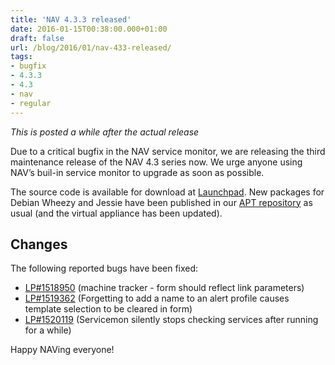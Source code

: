 ```yaml
---
title: 'NAV 4.3.3 released'
date: 2016-01-15T00:38:00.000+01:00
draft: false
url: /blog/2016/01/nav-433-released/
tags: 
- bugfix
- 4.3.3
- 4.3
- nav
- regular
---
```


_This is posted a while after the actual release_

Due to a critical bugfix in the NAV service monitor, we are releasing the third maintenance release of the NAV 4.3 series now. We urge anyone using NAV’s buil-in service monitor to upgrade as soon as possible.

The source code is available for download at [Launchpad](https://launchpad.net/nav/4.3/4.3.3). New packages for Debian Wheezy and Jessie have been published in our [APT repository](https://nav.uninett.no/install-instructions/#debian) as usual (and the virtual appliance has been updated).

## Changes

The following reported bugs have been fixed:

*   [LP#1518950](https://bugs.launchpad.net/nav/+bug/1518950/) (machine tracker - form should reflect link parameters)
*   [LP#1519362](https://bugs.launchpad.net/nav/+bug/1519362/) (Forgetting to add a name to an alert profile causes template selection to be cleared in form)
*   [LP#1520119](https://bugs.launchpad.net/nav/+bug/1520119/) (Servicemon silently stops checking services after running for a while)

Happy NAVing everyone!
